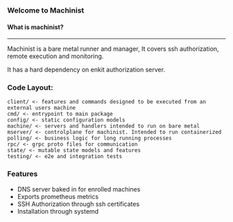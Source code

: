 ### Welcome to Machinist
#### What is machinist?
---
Machinist is a bare metal runner and manager,
It covers ssh authorization, remote execution and monitoring.

It has a hard dependency on enkit authorization server.
 
### Code Layout:
```
client/ <- features and commands designed to be executed from an external users machine
cmd/ <- entrypoint to main package
config/ <- static configuration models
machine/ <- servers and handlers intended to run on bare metal 
mserver/ <- controlplane for machinist. Intended to run containerized
polling/ <- business logic for long running processes
rpc/ <- grpc proto files for communication
state/ <- mutable state models and features
testing/ <- e2e and integration tests
```

### Features
- DNS server baked in for enrolled machines
- Exports prometheus metrics
- SSH Authorization through ssh certificates
- Installation through systemd
